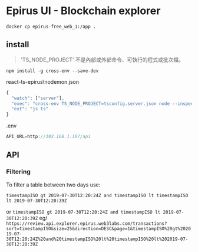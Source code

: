 # Epirus UI - Blockchain explorer

`docker cp epirus-free_web_1:/app .`

## install

> 'TS_NODE_PROJECT' 不是內部或外部命令、可執行的程式或批次檔。

`npm install -g cross-env --save-dev `

react-ts-epirus\nodemon.json

```js
{
  "watch": ["server"],
  "exec": "cross-env TS_NODE_PROJECT=tsconfig.server.json node --inspect -r ts-node/register -r dotenv/config src/server/index.ts",
  "ext": "js ts"
}
```

.env

```js
API_URL=http://192.168.1.107/api
```

## API

### Filtering

To filter a table between two days use:

```
timestampISO gt 2019-07-30T12:20:24Z and timestampISO lt timestampISO lt 2019-07-30T12:20:39Z
```

or
`timestampISO gt 2019-07-30T12:20:24Z and timestampISO lt 2019-07-30T12:20:39Z`
eg/ `https://review.api.explorer.epirus.web3labs.com/transactions?sort=timestampISO&size=25&direction=DESC&page=1&timestampISO%20gt%202019-07-30T12:20:24Z%20and%20timestampISO%20lt%20timestampISO%20lt%202019-07-30T12:20:39Z`
